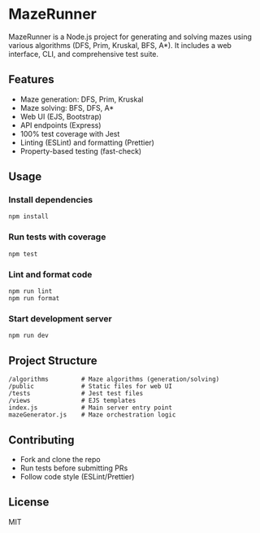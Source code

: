 # MazeRunner

MazeRunner is a Node.js project for generating and solving mazes using various algorithms (DFS, Prim, Kruskal, BFS, A*). It includes a web interface, CLI, and comprehensive test suite.

## Features
- Maze generation: DFS, Prim, Kruskal
- Maze solving: BFS, DFS, A*
- Web UI (EJS, Bootstrap)
- API endpoints (Express)
- 100% test coverage with Jest
- Linting (ESLint) and formatting (Prettier)
- Property-based testing (fast-check)

## Usage

### Install dependencies
```
npm install
```

### Run tests with coverage
```
npm test
```

### Lint and format code
```
npm run lint
npm run format
```

### Start development server
```
npm run dev
```

## Project Structure
```
/algorithms         # Maze algorithms (generation/solving)
/public             # Static files for web UI
/tests              # Jest test files
/views              # EJS templates
index.js            # Main server entry point
mazeGenerator.js    # Maze orchestration logic
```

## Contributing
- Fork and clone the repo
- Run tests before submitting PRs
- Follow code style (ESLint/Prettier)

## License
MIT
